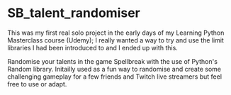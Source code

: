 # SB_talent_randomiser

This was my first real solo project in the early days of my Learning Python Masterclass course (Udemy); I really wanted a way to try and use the limit libraries I had been introduced to and I ended up with this. 

Randomise your talents in the game Spellbreak with the use of Python's Random library.
Initailly used as a fun way to randomise and create some challenging gameplay for a few friends and Twitch live streamers but feel free to use or adapt.
